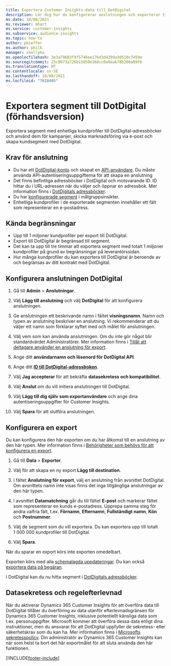 ```yaml
---
title: Exportera Customer Insights-data till DotDigital
description: Lär dig hur du konfigurerar anslutningen och exporterar till DotDigital.
ms.date: 10/08/2021
ms.reviewer: mhart
ms.service: customer-insights
ms.subservice: audience-insights
ms.topic: how-to
author: pkieffer
ms.author: philk
manager: shellyha
ms.openlocfilehash: 3e3a79603f9f5746ee176d3d4299a30510c7459e
ms.sourcegitcommit: 23c8973a726b15050e368cc6e0aab78b266a89f6
ms.translationtype: HT
ms.contentlocale: sv-SE
ms.lasthandoff: 10/08/2021
ms.locfileid: "7618405"
---
```

# <a name="export-segments-to-dotdigital-preview"></a>Exportera segment till DotDigital (förhandsversion)

Exportera segment med enhetliga kundprofiler till DotDigital-adressböcker och använd dem för kampanjer, skicka marknadsföring via e-post och skapa kundsegment med DotDigital. 

## <a name="prerequisites-for-a-connection"></a>Krav för anslutning

-   Du har ett [DotDigital-konto](https://dotdigital.com/) och skapat en [API-användare](https://support.dotdigital.com/hc/articles/115001718730-How-do-I-create-an-API-user). Du måste använda API-autentiseringsuppgifterna för att skapa en anslutning
-   Det finns befintliga adressböcker i DotDigital och motsvarande ID. ID hittar du i URL-adressen när du väljer och öppnar en adressbok. Mer information finns i [DotDigitals adressböcker](https://support.dotdigital.com/hc/articles/212211968-Creating-an-address-book).
-   Du har [konfigurerade segment](segments.md) i målgruppsinsikter.
-   Enhetliga kundprofiler i de exporterade segmenten innehåller ett fält som representerar en e-postadress.

## <a name="known-limitations"></a>Kända begränsningar

- Upp till 1 miljoner kundprofiler per export till DotDigital.
- Export till DotDigital är begränsad till segment.
- Det kan ta upp till tre timmar att exportera segment med totalt 1 miljoner kundprofiler på grund av begränsningar på leverantörssidan. 
- Hur många kundprofiler du kan exportera till DotDigital är beroende av och begränsas av ditt kontrakt med DotDigital.

## <a name="set-up-connection-to-dotdigital"></a>Konfigurera anslutningen DotDigital

1. Gå till **Admin** > **Anslutningar**.

1. Välj **Lägg till anslutning** och välj **DotDigital** för att konfigurera anslutningen.

1. Ge anslutningen ett beskrivande namn i fältet **visningsnamn**. Namn och typen av anslutning beskriver en anslutning. Vi rekommenderar att du väljer ett namn som förklarar syftet med och målet för anslutningen.

1. Välj vem som kan använda anslutningen. Om du inte gör något blir standardvärdet Administratörer. Mer information finns i [Tillåt att deltagare använder en anslutning för export](connections.md#allow-contributors-to-use-a-connection-for-exports).

1. Ange ditt **användarnamn och lösenord för DotDigital API**. 

1. Ange ditt **[ID till DotDigital-adressboken](https://support.dotdigital.com/hc/articles/212211968-Creating-an-address-book)**.

1. Välj **Jag accepterar** för att bekräfta **datasekretess och kompatibilitet**.

1. Välj **Anslut** om du vill initiera anslutningen till DotDigital.

1. Välj **Lägg till dig själv som exportanvändare** och ange dina autentiseringsuppgifter för Customer Insights.

1. Välj **Spara** för att slutföra anslutningen. 

## <a name="configure-an-export"></a>Konfigurera en export

Du kan konfigurera den här exporten om du har åtkomst till en anslutning av den här typen. Mer information finns i [Behörigheter som behövs för att konfigurera en export](export-destinations.md#set-up-a-new-export).

1. Gå till **Data** > **Exporter**.

1. Välj för att skapa en ny export **Lägg till destination**.

1. I fältet **Anslutning för export**, välj en anslutning från avsnittet DotDigital. Om avsnittets namn inte visas finns det inga tillgängliga anslutningar av den här typen.


1. I avsnittet **Datamatchning** går du till fältet **E-post** och markerar fältet som representerar en kunds e-postadress. Upprepa samma steg för andra valfria fält, t.ex. **Förnamn**, **Efternamn**, **Fullständigt namn**, **Kön** och **Postnummer**.

1. Välj de segment som du vill exportera. Du kan exportera upp till totalt 1 000 000 kundprofiler till DotDigital.

1. Välj **Spara**.

När du sparar en export körs inte exporten omedelbart.

Exporten körs med alla [schemalagda uppdateringar](system.md#schedule-tab). Du kan också [exportera data på begäran](export-destinations.md#run-exports-on-demand). 
 
I DotDigital kan du nu hitta segment i [DotDigitals adressböcker](https://support.dotdigital.com/hc/articles/212211968-Creating-an-address-book).


## <a name="data-privacy-and-compliance"></a>Datasekretess och regelefterlevnad

När du aktiverar Dynamics 365 Customer Insights för att överföra data till DotDigital tillåter du överföring av data utanför efterlevnadsgränsen för Dynamics 365 Customer Insights, inklusive potentiellt känsliga data som t.ex. personuppgifter. Microsoft kommer att överföra dessa data enligt dina instruktioner, men du ansvarar för att DotDigital uppfyller de sekretess- eller säkerhetskrav som du kan ha. Mer information finns i [Microsofts sekretesspolicy](https://go.microsoft.com/fwlink/?linkid=396732).
Din administratör av Dynamics 365 Customer Insights kan när som helst ta bort det här exportmålet för att sluta använda den här funktionen.


[!INCLUDE[footer-include](../includes/footer-banner.md)]
